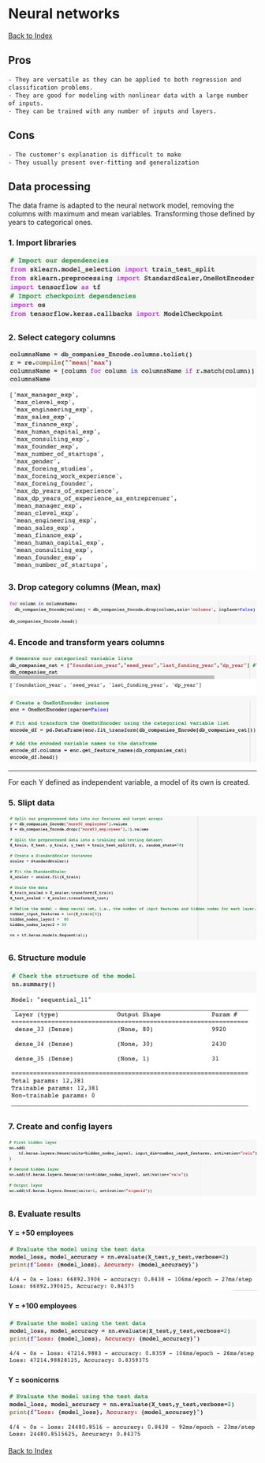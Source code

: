 # Neural networks

[Back to Index](README.md#index)

## Pros

    - They are versatile as they can be applied to both regression and classification problems.
    - They are good for modeling with nonlinear data with a large number of inputs.
    - They can be trained with any number of inputs and layers.

## Cons

    - The customer's explanation is difficult to make
    - They usually present over-fitting and generalization

## Data processing

The data frame is adapted to the neural network model, removing the columns with maximum and mean variables. Transforming those defined by years to categorical ones.

### 1. Import libraries

![alt text](Resources/model_import.png)

### 2. Select category columns

![alt text](Resources/model_selectCatColm.png)

### 3. Drop category columns (Mean, max)

![alt text](Resources/model_dropcolm.png)

### 4. Encode and transform years columns

![alt text](Resources/model_Encode.png)

_______________________________

For each Y defined as independent variable, a model of its own is created.

### 5. Slipt data

![alt text](Resources/model_split.png)

### 6. Structure module

![alt text](Resources/model_structure.png)

### 7. Create and config layers

![alt text](Resources/model_layers.png)

### 8. Evaluate results

#### Y = +50 employees

![alt text](Resources/model_evaluate.png)

#### Y = +100 employees

![alt text](Resources/model_evaluate2.png)

#### Y = soonicorns

![alt text](Resources/model_evaluate3.png)

[Back to Index](README.md#index)
